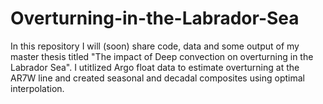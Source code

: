 # Overturning-in-the-Labrador-Sea

In this repository I will (soon) share code, data and some output of my master thesis titled "The impact of Deep convection on overturning in the Labrador Sea".
I utitlized Argo float data to estimate overturning at the AR7W line and created seasonal and decadal composites using optimal interpolation.

